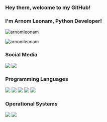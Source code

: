 ### Hey there, welcome to my GitHub! 
### I'm Arnom Leonam, Python Developer!

![arnomleonam](https://github-readme-stats.vercel.app/api?username=arnomleonam&show_icons=true&title_color=fff&icon_color=79ff97&text_color=9f9f9f&bg_color=141414)

![arnomleonam](https://github-readme-stats.vercel.app/api/top-langs/?username=arnomleonam&layout=compact&show_icons=true&title_color=fff&icon_color=79ff97&text_color=9f9f9f&bg_color=141414)

### Social Media

[<img src="https://img.shields.io/badge/linkedin-%230077B5.svg?&style=for-the-badge&logo=linkedin&logoColor=white"/>](https://www.linkedin.com/in/arnom-leonam/) [<img src ="https://img.shields.io/badge/instagram-%23E4405F.svg?&style=for-the-badge&logo=instagram&logoColor=white">](https://www.instagram.com/dvlpr.leonam/)

### Programming Languages

<img src="https://img.shields.io/badge/Python-FFD43B?style=for-the-badge&logo=python&logoColor=darkgreen"/>
<img src="https://img.shields.io/badge/C%23-239120?style=for-the-badge&logo=c-sharp&logoColor=white"/>
<img src="https://img.shields.io/badge/Java-ED8B00?style=for-the-badge&logo=java&logoColor=white"/>
<img src="https://img.shields.io/badge/JavaScript-323330?style=for-the-badge&logo=javascript&logoColor=F7DF1E"/>
<img src="https://img.shields.io/badge/Pandas-2C2D72?style=for-the-badge&logo=pandas&logoColor=white"/>

### Operational Systems

<img src="https://img.shields.io/badge/Linux_Mint-87CF3E?style=for-the-badge&logo=linux-mint&logoColor=white"/>
<img src="https://img.shields.io/badge/Windows-0078D6?style=for-the-badge&logo=windows&logoColor=white"/>


